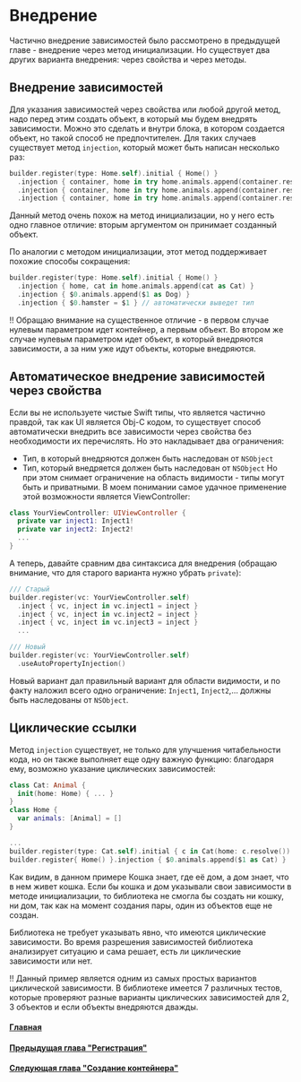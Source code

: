 # Внедрение
Частично внедрение зависимостей было рассмотрено в предыдущей главе - внедрение через метод инициализации. Но существует два других варианта внедрения: через свойства и через методы.

## Внедрение зависимостей
Для указания зависимостей через свойства или любой другой метод, надо перед этим создать объект, в который мы будем внедрять зависимости. Можно это сделать и внутри блока, в котором создается объект, но такой способ не предпочтителен. Для таких случаев существует метод `injection`, который может быть написан несколько раз: 
```Swift
builder.register(type: Home.self).initial { Home() }
  .injection { container, home in try home.animals.append(container.resolve(Cat.self)) }
  .injection { container, home in try home.animals.append(container.resolve(Dog.self)) }
  .injection { container, home in try home.animals.append(container.resolve(Hamster.self)) }
```
Данный метод очень похож на метод инициализации, но у него есть одно главное отличие: вторым аргументом он принимает созданный объект.

По аналогии с методом инициализации, этот метод поддерживает похожие способы сокращения:
```Swift
builder.register(type: Home.self).initial { Home() }
  .injection { home, cat in home.animals.append(cat as Cat) }
  .injection { $0.animals.append($1 as Dog) }
  .injection { $0.hamster = $1 } // автоматически выведет тип
```
!! Обращаю внимание на существенное отличие - в первом случае нулевым параметром идет контейнер, а первым объект. Во втором же случае нулевым параметром идет объект, в который внедряются зависимости, а за ним уже идут объекты, которые внедряются.

## Автоматическое внедрение зависимостей через свойства
Если вы не используете чистые Swift типы, что является частично правдой, так как UI является Obj-C кодом, то существует способ автоматически внедрить все зависимости через свойства без необходимости их перечислять. Но это накладывает два ограничения:
* Тип, в который внедряются должен быть наследован от `NSObject`
* Тип, который внедряется должен быть наследован от `NSObject`
Но при этом снимает ограничение на область видимости - типы могут быть и приватными.
В моем понимании самое удачное применение этой возможности является ViewController:
```Swift
class YourViewController: UIViewController {
  private var inject1: Inject1!
  private var inject2: Inject2!
  ...
}
```
А теперь, давайте сравним два синтаксиса для внедрения (обращаю внимание, что для старого варианта нужно убрать `private`):
```Swift
/// Старый
builder.register(vc: YourViewController.self)
  .inject { vc, inject in vc.inject1 = inject }
  .inject { vc, inject in vc.inject2 = inject }
  .inject { vc, inject in vc.inject3 = inject }
  ...

/// Новый
builder.register(vc: YourViewController.self)
  .useAutoPropertyInjection()
```
Новый вариант дал правильный вариант для области видимости, и по факту наложил всего одно ограничение: `Inject1`, `Inject2`,... должны быть наследованы от `NSObject`.

## Циклические ссылки
Метод `injection` существует, не только для улучшения читабельности кода, но он также выполняет еще одну важную функцию: благодаря ему, возможно указание циклических зависимостей:
```Swift
class Cat: Animal {
  init(home: Home) { ... }
}
class Home {
  var animals: [Animal] = []
}

...
builder.register(type: Cat.self).initial { c in Cat(home: c.resolve()) }
builder.register{ Home() }.injection { $0.animals.append($1 as Cat) }
```
Как видим, в данном примере Кошка знает, где её дом, а дом знает, что в нем живет кошка. Если бы кошка и дом указывали свои зависимости в методе инициализации, то библиотека не смогла бы создать ни кошку, ни дом, так как на момент создания пары, один из объектов еще не создан.

Библиотека не требует указывать явно, что имеются циклические зависимости. Во время разрешения зависимостей библиотека анализирует ситуацию и сама решает, есть ли циклические зависимости или нет.

!! Данный пример является одним из самых простых вариантов циклической зависимости. В библиотеке имеется 7 различных тестов, которые проверяют разные варианты циклических зависимостей для 2, 3 объектов и если объекты внедряются дважды.

#### [Главная](main.md)
#### [Предыдущая глава "Регистрация"](registration.md#Регистрация)
#### [Следующая глава "Создание контейнера"](build.md#Создание-контейнера)
